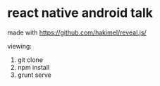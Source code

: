 react native android talk
=========================
made with https://github.com/hakimel/reveal.js/

viewing:

1. git clone
1. npm install
1. grunt serve

